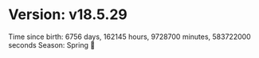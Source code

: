 # Version: v18.5.29
Time since birth: 6756 days, 162145 hours, 9728700 minutes, 583722000 seconds
Season: Spring 🌸
